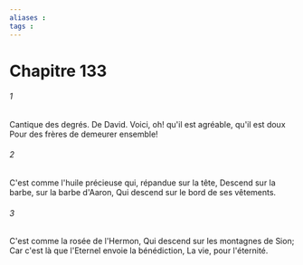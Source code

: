 ```yaml
---
aliases : 
tags : 
---
```


# Chapitre 133

###### 1
Cantique des degrés. De David. Voici, oh! qu'il est agréable, qu'il est doux Pour des frères de demeurer ensemble!
###### 2
C'est comme l'huile précieuse qui, répandue sur la tête, Descend sur la barbe, sur la barbe d'Aaron, Qui descend sur le bord de ses vêtements.
###### 3
C'est comme la rosée de l'Hermon, Qui descend sur les montagnes de Sion; Car c'est là que l'Eternel envoie la bénédiction, La vie, pour l'éternité.
